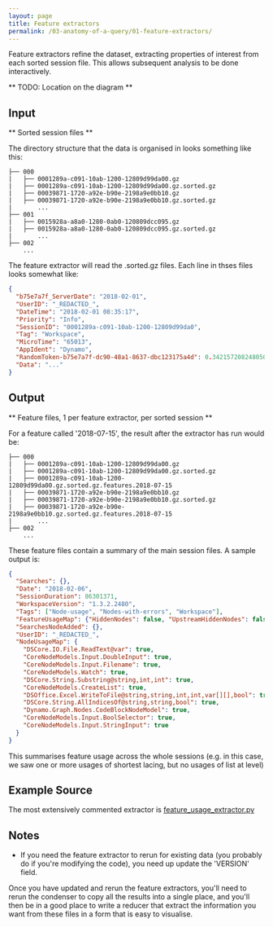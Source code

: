 ```yaml
---
layout: page
title: Feature extractors
permalink: /03-anatomy-of-a-query/01-feature-extractors/
---
```


Feature extractors refine the dataset, extracting properties of interest from each sorted session file. This allows subsequent analysis to be done interactively. 

** TODO: Location on the diagram **

## Input

** Sorted session files **

The directory structure that the data is organised in looks something like this:

```
├── 000
|   ├── 0001289a-c091-10ab-1200-12809d99da00.gz
|   ├── 0001289a-c091-10ab-1200-12809d99da00.gz.sorted.gz
|   ├── 00039871-1720-a92e-b90e-2198a9e0bb10.gz
|   ├── 00039871-1720-a92e-b90e-2198a9e0bb10.gz.sorted.gz
|       ...
├── 001
|   ├── 0015928a-a8a0-1280-0ab0-120809dcc095.gz
|   ├── 0015928a-a8a0-1280-0ab0-120809dcc095.gz.sorted.gz
|       ...
├── 002
    ...
```

The feature extractor will read the .sorted.gz files. Each line in thses files looks somewhat like: 

```json
{
  "b75e7a7f_ServerDate": "2018-02-01",
  "UserID": "_REDACTED_",
  "DateTime": "2018-02-01 08:35:17",
  "Priority": "Info",
  "SessionID": "0001289a-c091-10ab-1200-12809d99da0",
  "Tag": "Workspace",
  "MicroTime": "65013",
  "AppIdent": "Dynamo",
  "RandomToken-b75e7a7f-dc90-48a1-8637-dbc123175a4d": 0.3421572082480505,
  "Data": "..."
}
```

## Output

** Feature files, 1 per feature extractor, per sorted session **

For a feature called '2018-07-15', the result after the extractor has run would be:

```
├── 000
|   ├── 0001289a-c091-10ab-1200-12809d99da00.gz
|   ├── 0001289a-c091-10ab-1200-12809d99da00.gz.sorted.gz
|   ├── 0001289a-c091-10ab-1200-12809d99da00.gz.sorted.gz.features.2018-07-15
|   ├── 00039871-1720-a92e-b90e-2198a9e0bb10.gz
|   ├── 00039871-1720-a92e-b90e-2198a9e0bb10.gz.sorted.gz
|   ├── 00039871-1720-a92e-b90e-2198a9e0bb10.gz.sorted.gz.features.2018-07-15
|       ...
├── 002
    ...
```

These feature files contain a summary of the main session files. A sample output is:

```json
{
  "Searches": {},
  "Date": "2018-02-06",
  "SessionDuration": 86301371,
  "WorkspaceVersion": "1.3.2.2480",
  "Tags": ["Node-usage", "Nodes-with-errors", "Workspace"],
  "FeatureUsageMap": {"HiddenNodes": false, "UpstreamHiddenNodes": false, "ListAtLevel": false, "ShortestLacing": true},
  "SearchesNodeAdded": {},
  "UserID": "_REDACTED_",
  "NodeUsageMap": {
    "DSCore.IO.File.ReadText@var": true,
    "CoreNodeModels.Input.DoubleInput": true,
    "CoreNodeModels.Input.Filename": true,
    "CoreNodeModels.Watch": true,
    "DSCore.String.Substring@string,int,int": true,
    "CoreNodeModels.CreateList": true,
    "DSOffice.Excel.WriteToFile@string,string,int,int,var[][],bool": true, "DSCore.String.Split@string,string[]": true,
    "DSCore.String.AllIndicesOf@string,string,bool": true,
    "Dynamo.Graph.Nodes.CodeBlockNodeModel": true,
    "CoreNodeModels.Input.BoolSelector": true,
    "CoreNodeModels.Input.StringInput": true
  }
}
```

This summarises feature usage across the whole sessions (e.g. in this case, we saw one or more usages of shortest lacing, but no usages of list at level)


## Example Source

The most extensively commented extractor is [feature_usage_extractor.py](https://github.com/DynamoDS/Coulomb/blob/master/SessionTools/feature_usage_extractor.py)

## Notes

- If you need the feature extractor to rerun for existing data (you probably do if you're modifying the code), you need up update the 'VERSION' field.


Once you have updated and rerun the feature extractors, you'll need to rerun the condenser to copy all the results into a single place, and you'll then be in a good place to write a reducer that extract the information you want from these files in a form that is easy to visualise. 
